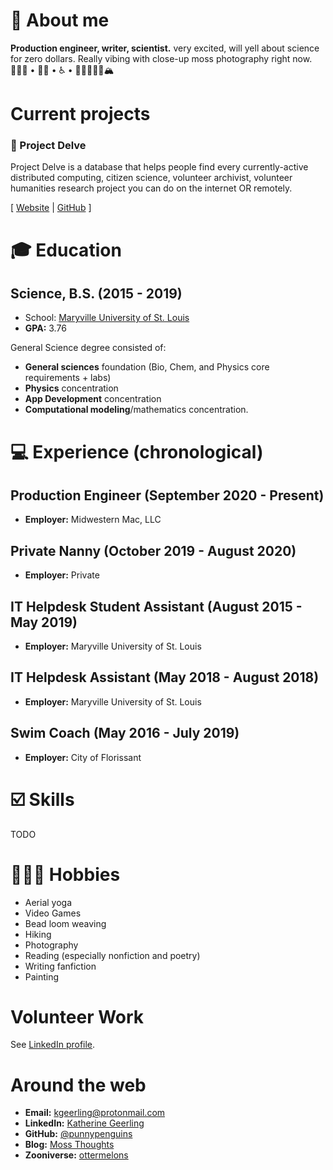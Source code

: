 # 💁 About me

**Production engineer, writer, scientist.** very excited, will yell about science for zero dollars. Really vibing with close-up moss photography right now.
👩🏻‍🔬 • 🏳️‍🌈 • ♿️ • 🥾✌🏻🤙🏻🏔

# Current projects
### 🧬 Project Delve

Project Delve is a database that helps people find every currently-active distributed computing, citizen science, volunteer archivist, volunteer humanities research project you can do on the internet OR remotely.

[ [Website](https://projectdelve.com/) | [GitHub](https://github.com/punnypenguins/projectdelve) ]

# 🎓 Education

## Science, B.S. (2015 - 2019)
* School: [Maryville University of St. Louis](https://www.maryville.edu/)
* **GPA:** 3.76

General Science degree consisted of:
* **General sciences** foundation (Bio, Chem, and Physics core requirements + labs)
* **Physics** concentration
* **App Development** concentration
* **Computational modeling**/mathematics concentration.

# 💻 Experience (chronological)

## Production Engineer (September 2020 - Present)
* **Employer:** Midwestern Mac, LLC

## Private Nanny (October 2019 - August 2020)
* **Employer:** Private

## IT Helpdesk Student Assistant (August 2015 - May 2019)
* **Employer:** Maryville University of St. Louis

## IT Helpdesk Assistant (May 2018 - August 2018)
* **Employer:** Maryville University of St. Louis

## Swim Coach (May 2016 - July 2019)
* **Employer:** City of Florissant

# ☑️ Skills

TODO

# 🤸🏻‍♀️ Hobbies
* Aerial yoga
* Video Games
* Bead loom weaving
* Hiking
* Photography
* Reading (especially nonfiction and poetry)
* Writing fanfiction
* Painting

# Volunteer Work
See [LinkedIn profile](https://www.linkedin.com/in/katherine-geerling-774929111/).

# Around the web
* **Email:** kgeerling@protonmail.com
* **LinkedIn:** [Katherine Geerling](https://www.linkedin.com/in/katherine-geerling-774929111/)
* **GitHub:** [@punnypenguins](https://github.com/punnypenguins)
* **Blog:** [Moss Thoughts](https://somemossthoughts.wordpress.com)
* **Zooniverse:** [ottermelons](https://www.zooniverse.org/users/ottermelons)
